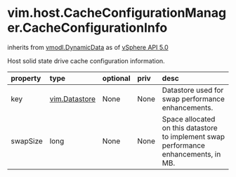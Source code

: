 vim.host.CacheConfigurationManager.CacheConfigurationInfo
=========================================================
inherits from [vmodl.DynamicData](docs/vmodl.DynamicData.md)
as of [vSphere API 5.0](vim.version.md#vim.version.version7)


Host solid state drive cache configuration information.

| property | type | optional | priv | desc |
|:---------|:-----|:---------|:-----|:-----|
| key | [vim.Datastore](vim.Datastore.md "vim.Datastore") | None | None | Datastore used for swap performance enhancements. |
| swapSize | long | None | None | Space allocated on this datastore to implement swap performance  enhancements, in MB. |


